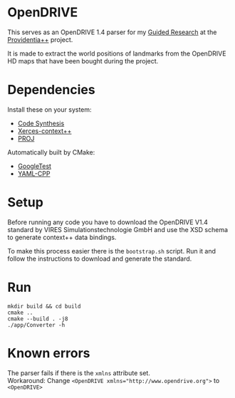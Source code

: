 # OpenDRIVE

This serves as an OpenDRIVE 1.4 parser for my [Guided Research](https://github.com/Brucknem/GuidedResearch) at the
[Providentia++](https://innovation-mobility.com/) project.

It is made to extract the world positions of landmarks from the OpenDRIVE HD maps that have been bought during the
project.

# Dependencies

Install these on your system:

- [Code Synthesis](https://www.codesynthesis.com/products/xsd/download.xhtml)
- [Xerces-context++](https://xerces.apache.org/xerces-c/download.cgi)
- [PROJ](https://proj.org/)

Automatically built by CMake:

- [GoogleTest](https://github.com/google/googletest.git)
- [YAML-CPP](https://github.com/jbeder/yaml-cpp)

# Setup

Before running any code you have to download the OpenDRIVE V1.4 standard by VIRES Simulationstechnologie GmbH and use
the XSD schema to generate context++ data bindings.

To make this process easier there is the `bootstrap.sh` script. Run it and follow the instructions to download and
generate the standard.

# Run

```shell
mkdir build && cd build
cmake ..
cmake --build . -j8
./app/Converter -h
```

# Known errors

The parser fails if there is the `xmlns` attribute set.  
Workaround: Change `<OpenDRIVE xmlns="http://www.opendrive.org">` to `<OpenDRIVE>`
